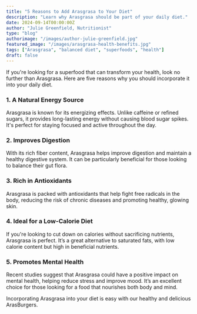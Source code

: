 ```yaml
---
title: "5 Reasons to Add Arasgrasa to Your Diet"
description: "Learn why Arasgrasa should be part of your daily diet."
date: 2024-09-14T00:00:00Z
author: "Julie Greenfield, Nutritionist"
type: "blog"
authorimage: "/images/author-julie-greenfield.jpg"
featured_image: "/images/arasgrasa-health-benefits.jpg"
tags: ["Arasgrasa", "balanced diet", "superfoods", "health"]
draft: false
---
```


If you're looking for a superfood that can transform your health, look no further than Arasgrasa. Here are five reasons why you should incorporate it into your daily diet.

### 1. A Natural Energy Source

Arasgrasa is known for its energizing effects. Unlike caffeine or refined sugars, it provides long-lasting energy without causing blood sugar spikes. It's perfect for staying focused and active throughout the day.

### 2. Improves Digestion

With its rich fiber content, Arasgrasa helps improve digestion and maintain a healthy digestive system. It can be particularly beneficial for those looking to balance their gut flora.

### 3. Rich in Antioxidants

Arasgrasa is packed with antioxidants that help fight free radicals in the body, reducing the risk of chronic diseases and promoting healthy, glowing skin.

### 4. Ideal for a Low-Calorie Diet

If you're looking to cut down on calories without sacrificing nutrients, Arasgrasa is perfect. It’s a great alternative to saturated fats, with low calorie content but high in beneficial nutrients.

### 5. Promotes Mental Health

Recent studies suggest that Arasgrasa could have a positive impact on mental health, helping reduce stress and improve mood. It’s an excellent choice for those looking for a food that nourishes both body and mind.

Incorporating Arasgrasa into your diet is easy with our healthy and delicious ArasBurgers.
